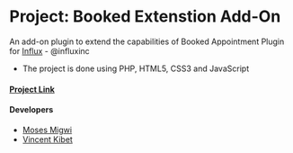 # Project: Booked Extenstion Add-On

An add-on plugin to extend the capabilities of Booked Appointment Plugin for [Influx](https://www.influx.com/) - @influxinc
* The project is done using PHP, HTML5, CSS3 and JavaScript


#### [Project Link](https://github.com/mosesmuchemi/booked-extension-add-on)

#### Developers

* [Moses Migwi](https://github.com/mosesmuchemi)
* [Vincent Kibet](https://github.com/#)
